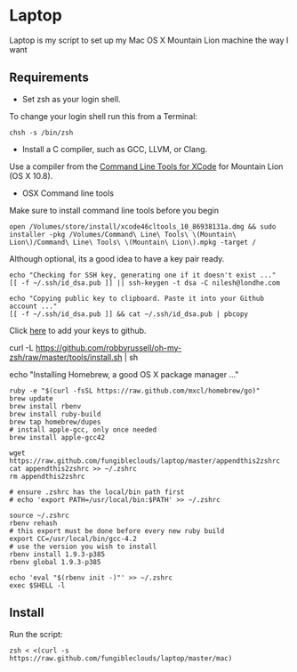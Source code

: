 Laptop
======

Laptop is my script to set up my Mac OS X Mountain Lion machine the way I want

Requirements
------------

* Set zsh as your login shell.

To change your login shell run this from a Terminal:

    chsh -s /bin/zsh

* Install a C compiler, such as GCC, LLVM, or Clang.

Use a compiler from the [Command Line Tools for XCode](https://developer.apple.com/downloads/index.action) for Mountain Lion (OS X 10.8).

* OSX Command line tools

Make sure to install command line tools before you begin

    open /Volumes/store/install/xcode46cltools_10_86938131a.dmg && sudo installer -pkg /Volumes/Command\ Line\ Tools\ \(Mountain\ Lion\)/Command\ Line\ Tools\ \(Mountain\ Lion\).mpkg -target /

Although optional, its a good idea to have a key pair ready.

    echo "Checking for SSH key, generating one if it doesn't exist ..."
    [[ -f ~/.ssh/id_dsa.pub ]] || ssh-keygen -t dsa -C nilesh@londhe.com

    echo "Copying public key to clipboard. Paste it into your Github account ..."
    [[ -f ~/.ssh/id_dsa.pub ]] && cat ~/.ssh/id_dsa.pub | pbcopy
    
Click [here](https://github.com/account/ssh) to add your keys to github.

curl -L https://github.com/robbyrussell/oh-my-zsh/raw/master/tools/install.sh | sh

echo "Installing Homebrew, a good OS X package manager ..."

    ruby -e "$(curl -fsSL https://raw.github.com/mxcl/homebrew/go)"
    brew update
    brew install rbenv
    brew install ruby-build
    brew tap homebrew/dupes
    # install apple-gcc, only once needed
    brew install apple-gcc42

    wget https://raw.github.com/fungibleclouds/laptop/master/appendthis2zshrc
    cat appendthis2zshrc >> ~/.zshrc
    rm appendthis2zshrc

    # ensure .zshrc has the local/bin path first
    # echo 'export PATH=/usr/local/bin:$PATH' >> ~/.zshrc

    source ~/.zshrc
    rbenv rehash
    # this export must be done before every new ruby build
    export CC=/usr/local/bin/gcc-4.2
    # use the version you wish to install
    rbenv install 1.9.3-p385
    rbenv global 1.9.3-p385 

    echo 'eval "$(rbenv init -)"' >> ~/.zshrc
    exec $SHELL -l

Install
-------

Run the script:

    zsh < <(curl -s https://raw.github.com/fungibleclouds/laptop/master/mac)
